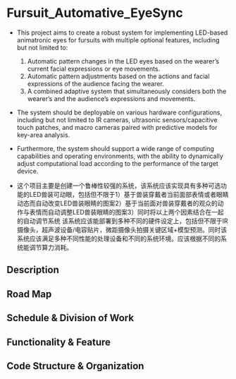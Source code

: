 # Fursuit_Automative_EyeSync
- This project aims to create a robust system for implementing LED-based animatronic eyes for fursuits with multiple optional features, including but not limited to:
  1. Automatic pattern changes in the LED eyes based on the wearer’s current facial expressions or eye movements.
  2. Automatic pattern adjustments based on the actions and facial expressions of the audience facing the wearer.
  3. A combined adaptive system that simultaneously considers both the wearer’s and the audience’s expressions and movements.

- The system should be deployable on various hardware configurations, including but not limited to IR cameras, ultrasonic sensors/capacitive touch patches, and macro cameras paired with predictive models for key-area analysis.

- Furthermore, the system should support a wide range of computing capabilities and operating environments, with the ability to dynamically adjust computational load according to the performance of the target device.

+ 这个项目主要是创建一个鲁棒性较强的系统，该系统应该实现具有多种可选功能的LED兽装可动眼，包括但不限于1）基于兽装穿戴者当前面部表情或者眼睛动态而自动改变LED兽装眼睛的图案2）基于当前面对兽装穿戴者的观众的动作与表情而自动调整LED兽装眼睛的图案3）同时将以上两个因素结合在一起的自动调节系统
该系统应该能部署到多种不同的硬件设定上，包括但不限于IR摄像头，超声波设备/电容贴片，微距摄像头拍摄关键区域+模型预测。同时该系统应该满足多种不同性能的处理设备和不同的系统环境。应该根据不同的系统能调节算力消耗。

## Description

## Road Map

## Schedule & Division of Work

## Functionality & Feature

## Code Structure & Organization
